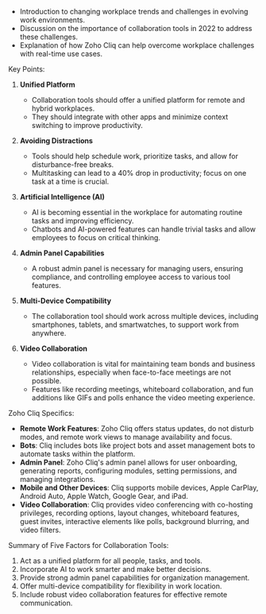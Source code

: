 - Introduction to changing workplace trends and challenges in evolving work environments.
- Discussion on the importance of collaboration tools in 2022 to address these challenges.
- Explanation of how Zoho Cliq can help overcome workplace challenges with real-time use cases.

Key Points:

1. **Unified Platform**
   - Collaboration tools should offer a unified platform for remote and hybrid workplaces.
   - They should integrate with other apps and minimize context switching to improve productivity.

2. **Avoiding Distractions**
   - Tools should help schedule work, prioritize tasks, and allow for disturbance-free breaks.
   - Multitasking can lead to a 40% drop in productivity; focus on one task at a time is crucial.

3. **Artificial Intelligence (AI)**
   - AI is becoming essential in the workplace for automating routine tasks and improving efficiency.
   - Chatbots and AI-powered features can handle trivial tasks and allow employees to focus on critical thinking.

4. **Admin Panel Capabilities**
   - A robust admin panel is necessary for managing users, ensuring compliance, and controlling employee access to various tool features.

5. **Multi-Device Compatibility**
   - The collaboration tool should work across multiple devices, including smartphones, tablets, and smartwatches, to support work from anywhere.

6. **Video Collaboration**
   - Video collaboration is vital for maintaining team bonds and business relationships, especially when face-to-face meetings are not possible.
   - Features like recording meetings, whiteboard collaboration, and fun additions like GIFs and polls enhance the video meeting experience.

Zoho Cliq Specifics:

- **Remote Work Features**: Zoho Cliq offers status updates, do not disturb modes, and remote work views to manage availability and focus.
- **Bots**: Cliq includes bots like project bots and asset management bots to automate tasks within the platform.
- **Admin Panel**: Zoho Cliq's admin panel allows for user onboarding, generating reports, configuring modules, setting permissions, and managing integrations.
- **Mobile and Other Devices**: Cliq supports mobile devices, Apple CarPlay, Android Auto, Apple Watch, Google Gear, and iPad.
- **Video Collaboration**: Cliq provides video conferencing with co-hosting privileges, recording options, layout changes, whiteboard features, guest invites, interactive elements like polls, background blurring, and video filters.

Summary of Five Factors for Collaboration Tools:

1. Act as a unified platform for all people, tasks, and tools.
2. Incorporate AI to work smarter and make better decisions.
3. Provide strong admin panel capabilities for organization management.
4. Offer multi-device compatibility for flexibility in work location.
5. Include robust video collaboration features for effective remote communication.